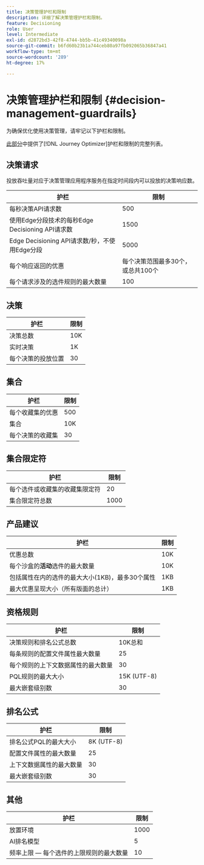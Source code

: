 ```yaml
---
title: 决策管理护栏和限制
description: 详细了解决策管理护栏和限制。
feature: Decisioning
role: User
level: Intermediate
exl-id: d2872bd3-42f8-4744-bb5b-41c49340098a
source-git-commit: b6fd60b23b1a744ceb80a97fb092065b36847a41
workflow-type: tm+mt
source-wordcount: '289'
ht-degree: 17%

---
```


# 决策管理护栏和限制 {#decision-management-guardrails}

为确保优化使用决策管理，请牢记以下护栏和限制。

[此部分](../start/guardrails.md)中提供了[!DNL Journey Optimizer]护栏和限制的完整列表。

## 决策请求

投放吞吐量对应于决策管理应用程序服务在指定时间段内可以投放的决策响应数。

| 护栏 | 限制 |
| ------- | ------- |
| 每秒决策API请求数 | 500 |
| 使用Edge分段技术的每秒Edge Decisioning API请求数 | 1500 |
| Edge Decisioning API请求数/秒，不使用Edge分段 | 5000 |
| 每个响应返回的优惠 | 每个决策范围最多30个，或总共100个 |
| 每个请求涉及的选件规则的最大数量 | 100 |

## 决策

| 护栏 | 限制 |
| ------- | ------- |
| 决策总数 | 10K |
| 实时决策 | 1K |
| 每个决策的投放位置 | 30 |

## 集合

| 护栏 | 限制 |
| ------- | ------- |
| 每个收藏集的优惠 | 500 |
| 集合 | 10K |
| 每个决策的收藏集 | 30 |

## 集合限定符

| 护栏 | 限制 |
| ------- | ------- |
| 每个选件或收藏集的收藏集限定符 | 20 |
| 集合限定符总数 | 1000 |

## 产品建议

| 护栏 | 限制 |
| ------- | ------- |
| 优惠总数 | 10K |
| 每个沙盒的&#x200B;**活动**&#x200B;选件的最大数量 | 10K |
| 包括属性在内的选件的最大大小(1KB)，最多30个属性 | 1KB |
| 最大优惠呈现大小（所有版面的总计） | 1KB |

## 资格规则

| 护栏 | 限制 |
| ------- | ------- |
| 决策规则和排名公式总数 | 10K总和 |
| 每条规则的配置文件属性最大数量 | 25 |
| 每个规则的上下文数据属性的最大数量 | 30 |
| PQL规则的最大大小 | 15K (UTF-8) |
| 最大嵌套级别数 | 30 |

## 排名公式

| 护栏 | 限制 |
| ------- | ------- |
| 排名公式PQL的最大大小 | 8K (UTF-8) |
| 配置文件属性的最大数量 | 25 |
| 上下文数据属性的最大数量 | 30 |
| 最大嵌套级别数 | 30 |

## 其他 

| 护栏 | 限制 |
| ------- | ------- |
| 放置环境 | 1000 |
| AI排名模型 | 5 |
| 频率上限 — 每个选件的上限规则的最大数量 | 10 |
